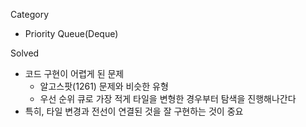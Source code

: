 Category
* Priority Queue(Deque)

Solved
* 코드 구현이 어렵게 된 문제
  * 알고스팟(1261) 문제와 비슷한 유형
  * 우선 순위 큐로 가장 적게 타일을 변형한 경우부터 탐색을 진행해나간다
* 특히, 타일 변경과 전선이 연결된 것을 잘 구현하는 것이 중요
